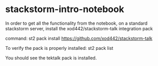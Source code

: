 # stackstorm-intro-notebook

In order to get all the functionality from the notebook, on a standard stackstorm server,
install the xod442/stackstorm-talk integration pack

command:
st2 pack install https://github.com/xod442/stackstorm-talk

To verify the pack is properly installed:
st2 pack list

You should see the tektalk pack is installed.